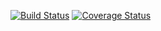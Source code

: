 [![Build Status](https://travis-ci.org/icweaver/cs207test.svg?branch=master)](https://travis-ci.org/icweaver/cs207test)
[![Coverage Status](https://coveralls.io/repos/github/icweaver/cs207test/badge.svg?branch=master)](https://coveralls.io/github/icweaver/cs207test?branch=master)
